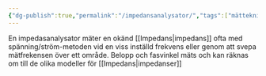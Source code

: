 ```yaml
---
{"dg-publish":true,"permalink":"/impedansanalysator/","tags":["mätteknik","analogelektronik"]}
---
```


En impedasanalysator mäter en okänd [[Impedans\|impedans]] ofta med spänning/ström-metoden vid en viss inställd frekvens eller genom att svepa mätfrekensen över ett område. Belopp och fasvinkel mäts och kan räknas om till de olika modeller för [[Impedans\|impedanser]]